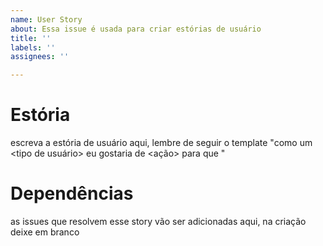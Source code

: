 ```yaml
---
name: User Story
about: Essa issue é usada para criar estórias de usuário
title: ''
labels: ''
assignees: ''

---
```


# Estória
escreva a estória de usuário aqui, lembre de seguir o template "como um <tipo de usuário> eu gostaria de <ação> para que <resultado>"

# Dependências
as issues que resolvem esse story vão ser adicionadas aqui, na criação deixe em branco
